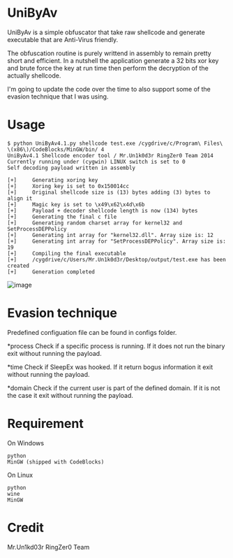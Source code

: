 # UniByAv
UniByAv is a simple obfuscator that take raw shellcode and generate executable that are Anti-Virus friendly.

The obfuscation routine is purely writtend in assembly to remain pretty short and efficient. In a nutshell the application generate a 32 bits xor key and brute force the key at run time then perform the decryption of the actually shellcode.

I'm going to update the code over the time to also support some of the evasion technique that I was using.

# Usage
```
$ python UniByAv4.1.py shellcode test.exe /cygdrive/c/Program\ Files\ \(x86\)/CodeBlocks/MinGW/bin/ 4
UniByAv4.1 Shellcode encoder tool / Mr.Un1k0d3r RingZer0 Team 2014
Currently running under (cygwin) LINUX switch is set to 0
Self decoding payload written in assembly

[+]     Generating xoring key
[+]     Xoring key is set to 0x150014cc
[+]     Original shellcode size is (13) bytes adding (3) bytes to align it
[+]     Magic key is set to \x49\x62\x4d\x6b
[+]     Payload + decoder shellcode length is now (134) bytes
[+]     Generating the final c file
[+]     Generating random charset array for kernel32 and SetProcessDEPPolicy
[+]     Generating int array for "kernel32.dll". Array size is: 12
[+]     Generating int array for "SetProcessDEPPolicy". Array size is: 19
[+]     Compiling the final executable
[+]     /cygdrive/c/Users/Mr.Un1k0d3r/Desktop/output/test.exe has been created
[+]     Generation completed
```

![image](https://user-images.githubusercontent.com/4238766/29378637-d3e9c4e8-828d-11e7-9ce2-83e18a1ee931.png)

# Evasion technique 

Predefined configuation file can be found in configs folder.

*process
Check if a specific process is running. If it does not run the binary exit without running the payload.

*time
Check if SleepEx was hooked. If it return bogus information it exit without running the payload.

*domain
Check if the current user is part of the defined domain. If it is not the case it exit without running the payload.

# Requirement
On Windows
```
python
MinGW (shipped with CodeBlocks)
```

On Linux
```
python
wine
MinGW
```

# Credit
Mr.Un1kd03r RingZer0 Team
